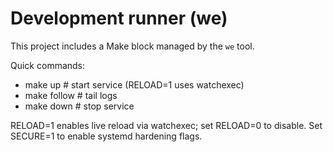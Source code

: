 <!-- BEGIN: we-readme -->
# Development runner (we)

This project includes a Make block managed by the `we` tool.

Quick commands:

- make up        # start service (RELOAD=1 uses watchexec)
- make follow     # tail logs
- make down       # stop service

RELOAD=1 enables live reload via watchexec; set RELOAD=0 to disable. Set SECURE=1 to enable systemd hardening flags.

<!-- END: we-readme -->
